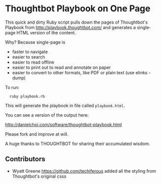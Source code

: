 # Thoughtbot Playbook on One Page

This quick and dirty Ruby script pulls down the pages of Thoughtbot's Playbook
from <http://playbook.thoughtbot.com/> and generates a single-page HTML version
of the content.

Why? Because single-page is

* faster to navigate
* easier to search 
* easier to read offline
* easier to print out to read and annotate on paper
* easier to convert to other formats, like PDF or plain text (use elinks -dump)

To run:

      ruby playbook.rb

This will generate the playbook in file called `playbook.html`.

You can see a version of the output here:

<http://danielchoi.com/software/thoughtbot-playbook.html>

Please fork and improve at will.

A huge thanks to THOUGHTBOT for sharing their accumulated wisdom. 

## Contributors

* Wyatt Greene <https://github.com/techiferous> added all the styling from Thoughtbot's original csss
